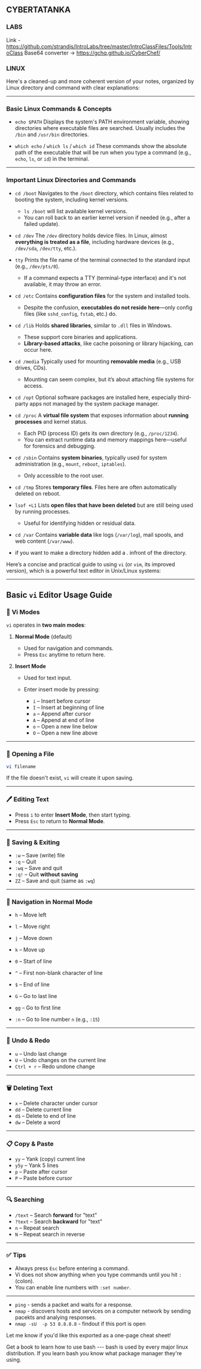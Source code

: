 ## CYBERTATANKA ##
### LABS
Link - https://github.com/strandjs/IntroLabs/tree/master/IntroClassFiles/Tools/IntroClass
Base64 converter -> https://gchq.github.io/CyberChef/


### LINUX ###
Here's a cleaned-up and more coherent version of your notes, organized by Linux directory and command with clear explanations:

---

### **Basic Linux Commands & Concepts**

* `echo $PATH`
  Displays the system's PATH environment variable, showing directories where executable files are searched. Usually includes the `/bin` and `/usr/bin` directories.

* `which echo` / `which ls` / `which id`
  These commands show the absolute path of the executable that will be run when you type a command (e.g., `echo`, `ls`, or `id`) in the terminal.

---

### **Important Linux Directories and Commands**

* `cd /boot`
  Navigates to the `/boot` directory, which contains files related to booting the system, including kernel versions.

  * `ls /boot` will list available kernel versions.
  * You can roll back to an earlier kernel version if needed (e.g., after a failed update).

* `cd /dev`
  The `/dev` directory holds device files. In Linux, almost **everything is treated as a file**, including hardware devices (e.g., `/dev/sda`, `/dev/tty`, etc.).

* `tty`
  Prints the file name of the terminal connected to the standard input (e.g., `/dev/pts/0`).

  * If a command expects a TTY (terminal-type interface) and it's not available, it may throw an error.

* `cd /etc`
  Contains **configuration files** for the system and installed tools.

  * Despite the confusion, **executables do not reside here**—only config files (like `sshd_config`, `fstab`, etc.) do.

* `cd /lib`
  Holds **shared libraries**, similar to `.dll` files in Windows.

  * These support core binaries and applications.
  * **Library-based attacks**, like cache poisoning or library hijacking, can occur here.

* `cd /media`
  Typically used for mounting **removable media** (e.g., USB drives, CDs).

  * Mounting can seem complex, but it’s about attaching file systems for access.

* `cd /opt`
  Optional software packages are installed here, especially third-party apps not managed by the system package manager.

* `cd /proc`
  A **virtual file system** that exposes information about **running processes** and kernel status.

  * Each PID (process ID) gets its own directory (e.g., `/proc/1234`).
  * You can extract runtime data and memory mappings here—useful for forensics and debugging.

* `cd /sbin`
  Contains **system binaries**, typically used for system administration (e.g., `mount`, `reboot`, `iptables`).

  * Only accessible to the root user.

* `cd /tmp`
  Stores **temporary files**. Files here are often automatically deleted on reboot.

* `lsof +L1`
  Lists **open files that have been deleted** but are still being used by running processes.

  * Useful for identifying hidden or residual data.

* `cd /var`
  Contains **variable data** like logs (`/var/log`), mail spools, and web content (`/var/www`).

* if you want to make a directory hidden add a . infront of the directory. 

Here’s a concise and practical guide to using `vi` (or `vim`, its improved version), which is a powerful text editor in Unix/Linux systems:

---

## **Basic `vi` Editor Usage Guide**

### 🔄 **Vi Modes**

`vi` operates in **two main modes**:

1. **Normal Mode** (default)

   * Used for navigation and commands.
   * Press `Esc` anytime to return here.

2. **Insert Mode**

   * Used for text input.
   * Enter insert mode by pressing:

     * `i` – Insert before cursor
     * `I` – Insert at beginning of line
     * `a` – Append after cursor
     * `A` – Append at end of line
     * `o` – Open a new line below
     * `O` – Open a new line above

---

### 📂 **Opening a File**

```bash
vi filename
```

If the file doesn't exist, `vi` will create it upon saving.

---

### 🖊️ **Editing Text**

* Press `i` to enter **Insert Mode**, then start typing.
* Press `Esc` to return to **Normal Mode**.

---

### 💾 **Saving & Exiting**

* `:w` – Save (write) file
* `:q` – Quit
* `:wq` – Save and quit
* `:q!` – Quit **without saving**
* `ZZ` – Save and quit (same as `:wq`)

---

### 🧭 **Navigation in Normal Mode**

* `h` – Move left

* `l` – Move right

* `j` – Move down

* `k` – Move up

* `0` – Start of line

* `^` – First non-blank character of line

* `$` – End of line

* `G` – Go to last line

* `gg` – Go to first line

* `:n` – Go to line number `n` (e.g., `:15`)

---

### 🔄 **Undo & Redo**

* `u` – Undo last change
* `U` – Undo changes on the current line
* `Ctrl + r` – Redo undone change

---

### 🗑️ **Deleting Text**

* `x` – Delete character under cursor
* `dd` – Delete current line
* `d$` – Delete to end of line
* `dw` – Delete a word

---

### 📋 **Copy & Paste**

* `yy` – Yank (copy) current line
* `y5y` – Yank 5 lines
* `p` – Paste after cursor
* `P` – Paste before cursor

---

### 🔍 **Searching**

* `/text` – Search **forward** for "text"
* `?text` – Search **backward** for "text"
* `n` – Repeat search
* `N` – Repeat search in reverse

---

### ✅ **Tips**

* Always press `Esc` before entering a command.
* Vi does not show anything when you type commands until you hit `:` (colon).
* You can enable line numbers with `:set number`.

---

* `ping` - sends a packet and waits for a response.
* `nmap` - discovers hosts and services on a computer network by sending pacekts and analying responses. 
* `nmap -sU  -p 53 8.8.8.8` - findout if this port is open 

Let me know if you'd like this exported as a one-page cheat sheet!


Get a book to learn how to use bash --- bash is used by every major linux distribution. If you learn bash you know what 
package manager they're using. 

